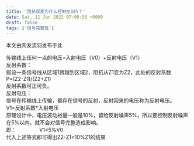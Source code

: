 ```yaml
---
title: '阻抗误差为什么控制在10%？'
date: Sat, 11 Jun 2022 07:00:56 +0000
draft: false
tags: ['信号完整性']
---
```


本文由网友流羽发布于此

传输线上任何一点的电压=入射电压（V0）+反射电压（V1）  
反射系数：  
假设一条信号线从区域1跨越到区域2，阻抗从Z1变为Z2，此处的反射系数  
P=(Z2-Z1)/(Z2+Z1)  
反射系数可正可负。  
反射电压：  
信号在传输线上传输，都存在信号的反射，反射回来的电压称为反射电压。  
V1=反射系数\*入射电压  
原理设计中，电压波动裕量一般是10%，留给反射噪声5%，所以要控制反射噪声在5%以内，就不会对信号完整造成影响。  
即：                V1<5%V0  
代入上述等式即可得出Z2-Z1<10%Z1的结果